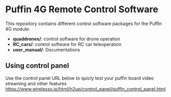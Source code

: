 # Puffin 4G Remote Control Software

This repository contains different control software packages for the Puffin 4G module:

- **quaddrones/**: control software for drone operation
- **RC_cars/**: control software for RC car teleoperation
- **user_manual/**: Documentations 

## Using control panel 
Use the control panel URL below to quicly test your puffin board video streaming and other features 
https://www.wirelessx.io/html/h2up/control_panel/puffin_control_panel.html
